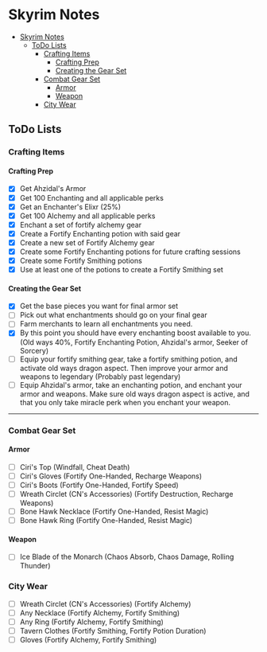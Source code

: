 # Skyrim Notes
- [Skyrim Notes](#skyrim-notes)
  * [ToDo Lists](#todo-lists)
    + [Crafting Items](#crafting-items)
      - [Crafting Prep](#crafting-prep)
      - [Creating the Gear Set](#creating-the-gear-set)
    + [Combat Gear Set](#combat-gear-set)
      - [Armor](#armor)
      - [Weapon](#weapon)
    + [City Wear](#city-wear)

## ToDo Lists
### Crafting Items
#### Crafting Prep
- [x] Get Ahzidal's Armor
- [x] Get 100 Enchanting and all applicable perks
- [x] Get an Enchanter's Elixr (25%)
- [x] Get 100 Alchemy and all applicable perks
- [x] Enchant a set of fortify alchemy gear
- [x] Create a Fortify Enchanting potion with said gear
- [x] Create a new set of Fortify Alchemy gear
- [x] Create some Fortify Enchanting potions for future crafting sessions
- [x] Create some Fortify Smithing potions
- [x] Use at least one of the potions to create a Fortify Smithing set
#### Creating the Gear Set
- [x] Get the base pieces you want for final armor set
- [ ] Pick out what enchantments should go on your final gear
- [ ] Farm merchants to learn all enchantments you need.
- [x] By this point you should have every enchanting boost available to you.  (Old ways 40%, Fortify Enchanting Potion, Ahzidal's armor, Seeker of Sorcery)
- [ ] Equip your fortify smithing gear, take a fortify smithing potion, and activate old ways dragon aspect.  Then improve your armor and weapons to legendary (Probably past legendary)
- [ ] Equip Ahzidal's armor, take an enchanting potion, and enchant your armor and weapons.  Make sure old ways dragon aspect is active, and that you only take miracle perk when you enchant your weapon.

----
### Combat Gear Set
#### Armor
- [ ] Ciri's Top (Windfall, Cheat Death)
- [ ] Ciri's Gloves (Fortify One-Handed, Recharge Weapons)
- [ ] Ciri's Boots (Fortify One-Handed, Fortify Speed)
- [ ] Wreath Circlet (CN's Accessories) (Fortify Destruction, Recharge Weapons)
- [ ] Bone Hawk Necklace (Fortify One-Handed, Resist Magic)
- [ ] Bone Hawk Ring (Fortify One-Handed, Resist Magic)
#### Weapon
- [ ] Ice Blade of the Monarch (Chaos Absorb, Chaos Damage, Rolling Thunder) 

### City Wear
- [ ] Wreath Circlet (CN's Accessories) (Fortify Alchemy)
- [ ] Any Necklace (Fortify Alchemy, Fortify Smithing)
- [ ] Any Ring (Fortify Alchemy, Fortify Smithing)
- [ ] Tavern Clothes (Fortify Smithing, Fortify Potion Duration)
- [ ] Gloves (Fortify Alchemy, Fortify Smithing)
